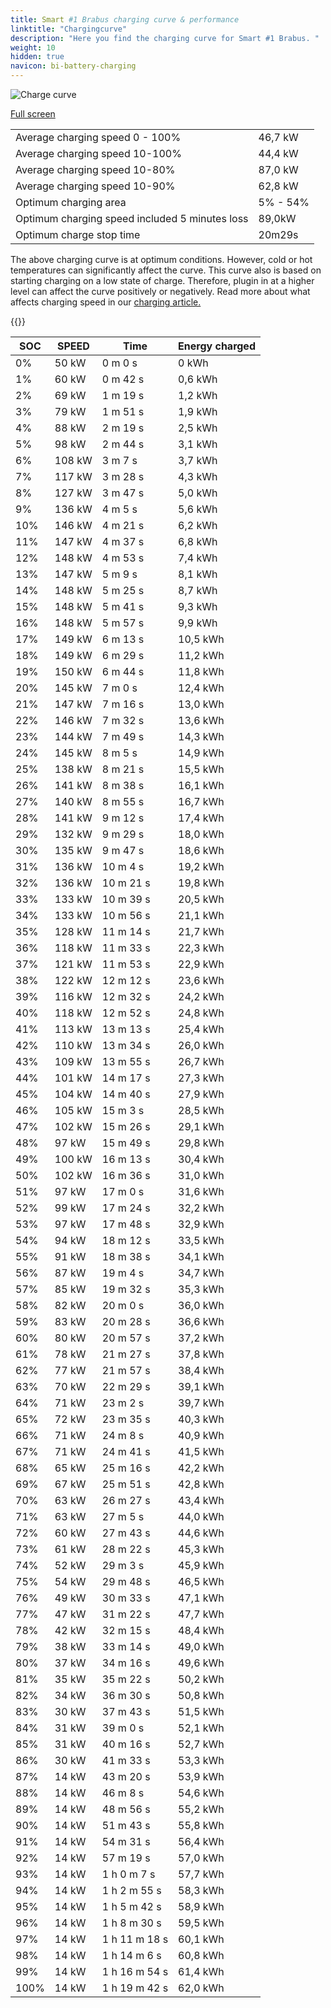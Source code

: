 ```yaml
---
title: Smart #1 Brabus charging curve & performance
linktitle: "Chargingcurve"
description: "Here you find the charging curve for Smart #1 Brabus. "
weight: 10
hidden: true
navicon: bi-battery-charging
---
```

<!-- markdownlint-disable MD033 -->
<img src="../chargingcurve.svg" alt="Charge curve" class="img-fluid">

[Full screen](../chargingcurve.svg)


<table class="table table-striped">
<tbody>
<tr>
<td>Average charging speed 0 - 100% </td><td>46,7 kW</td>
</tr>
<tr>
<td>Average charging speed 10-100% </td><td>44,4 kW</td>
</tr>
<tr>
<td>Average charging speed 10-80% </td><td>87,0 kW</td>
</tr>
<tr>
<td>Average charging speed 10-90% </td><td>62,8 kW</td>
</tr>
<tr>
<td>Optimum charging area</td><td>5% - 54%</td>
</tr>
<tr>
<td>Optimum charging speed included 5 minutes loss</td><td>89,0kW</td>
</tr>
<tr>
<td>Optimum charge stop time </td><td>20m29s</td>
</tr>
</tbody>
</table>


The above charging curve is at optimum conditions. However, cold or hot temperatures can significantly affect the curve. This curve also is based on starting charging on a low state of charge. Therefore, plugin in at a higher level can affect the curve positively or negatively. Read more about what affects charging speed in our [charging article.](../../../../../technology/battery/charging/) 


{{<evkxdisplayaddarticle />}}
<table class="table table-striped">
<thead>
<tr><th>SOC</th><th>SPEED</th><th>Time</th><th>Energy charged</th></tr>
</thead>
<tbody>
<tr>
<td>0%</td><td>50 kW</td><td> 0 m 0 s </td><td>0 kWh </td>
</tr>
<tr>
<td>1%</td><td>60 kW</td><td> 0 m 42 s </td><td>0,6 kWh </td>
</tr>
<tr>
<td>2%</td><td>69 kW</td><td> 1 m 19 s </td><td>1,2 kWh </td>
</tr>
<tr>
<td>3%</td><td>79 kW</td><td> 1 m 51 s </td><td>1,9 kWh </td>
</tr>
<tr>
<td>4%</td><td>88 kW</td><td> 2 m 19 s </td><td>2,5 kWh </td>
</tr>
<tr>
<td>5%</td><td>98 kW</td><td> 2 m 44 s </td><td>3,1 kWh </td>
</tr>
<tr>
<td>6%</td><td>108 kW</td><td> 3 m 7 s </td><td>3,7 kWh </td>
</tr>
<tr>
<td>7%</td><td>117 kW</td><td> 3 m 28 s </td><td>4,3 kWh </td>
</tr>
<tr>
<td>8%</td><td>127 kW</td><td> 3 m 47 s </td><td>5,0 kWh </td>
</tr>
<tr>
<td>9%</td><td>136 kW</td><td> 4 m 5 s </td><td>5,6 kWh </td>
</tr>
<tr>
<td>10%</td><td>146 kW</td><td> 4 m 21 s </td><td>6,2 kWh </td>
</tr>
<tr>
<td>11%</td><td>147 kW</td><td> 4 m 37 s </td><td>6,8 kWh </td>
</tr>
<tr>
<td>12%</td><td>148 kW</td><td> 4 m 53 s </td><td>7,4 kWh </td>
</tr>
<tr>
<td>13%</td><td>147 kW</td><td> 5 m 9 s </td><td>8,1 kWh </td>
</tr>
<tr>
<td>14%</td><td>148 kW</td><td> 5 m 25 s </td><td>8,7 kWh </td>
</tr>
<tr>
<td>15%</td><td>148 kW</td><td> 5 m 41 s </td><td>9,3 kWh </td>
</tr>
<tr>
<td>16%</td><td>148 kW</td><td> 5 m 57 s </td><td>9,9 kWh </td>
</tr>
<tr>
<td>17%</td><td>149 kW</td><td> 6 m 13 s </td><td>10,5 kWh </td>
</tr>
<tr>
<td>18%</td><td>149 kW</td><td> 6 m 29 s </td><td>11,2 kWh </td>
</tr>
<tr>
<td>19%</td><td>150 kW</td><td> 6 m 44 s </td><td>11,8 kWh </td>
</tr>
<tr>
<td>20%</td><td>145 kW</td><td> 7 m 0 s </td><td>12,4 kWh </td>
</tr>
<tr>
<td>21%</td><td>147 kW</td><td> 7 m 16 s </td><td>13,0 kWh </td>
</tr>
<tr>
<td>22%</td><td>146 kW</td><td> 7 m 32 s </td><td>13,6 kWh </td>
</tr>
<tr>
<td>23%</td><td>144 kW</td><td> 7 m 49 s </td><td>14,3 kWh </td>
</tr>
<tr>
<td>24%</td><td>145 kW</td><td> 8 m 5 s </td><td>14,9 kWh </td>
</tr>
<tr>
<td>25%</td><td>138 kW</td><td> 8 m 21 s </td><td>15,5 kWh </td>
</tr>
<tr>
<td>26%</td><td>141 kW</td><td> 8 m 38 s </td><td>16,1 kWh </td>
</tr>
<tr>
<td>27%</td><td>140 kW</td><td> 8 m 55 s </td><td>16,7 kWh </td>
</tr>
<tr>
<td>28%</td><td>141 kW</td><td> 9 m 12 s </td><td>17,4 kWh </td>
</tr>
<tr>
<td>29%</td><td>132 kW</td><td> 9 m 29 s </td><td>18,0 kWh </td>
</tr>
<tr>
<td>30%</td><td>135 kW</td><td> 9 m 47 s </td><td>18,6 kWh </td>
</tr>
<tr>
<td>31%</td><td>136 kW</td><td> 10 m 4 s </td><td>19,2 kWh </td>
</tr>
<tr>
<td>32%</td><td>136 kW</td><td> 10 m 21 s </td><td>19,8 kWh </td>
</tr>
<tr>
<td>33%</td><td>133 kW</td><td> 10 m 39 s </td><td>20,5 kWh </td>
</tr>
<tr>
<td>34%</td><td>133 kW</td><td> 10 m 56 s </td><td>21,1 kWh </td>
</tr>
<tr>
<td>35%</td><td>128 kW</td><td> 11 m 14 s </td><td>21,7 kWh </td>
</tr>
<tr>
<td>36%</td><td>118 kW</td><td> 11 m 33 s </td><td>22,3 kWh </td>
</tr>
<tr>
<td>37%</td><td>121 kW</td><td> 11 m 53 s </td><td>22,9 kWh </td>
</tr>
<tr>
<td>38%</td><td>122 kW</td><td> 12 m 12 s </td><td>23,6 kWh </td>
</tr>
<tr>
<td>39%</td><td>116 kW</td><td> 12 m 32 s </td><td>24,2 kWh </td>
</tr>
<tr>
<td>40%</td><td>118 kW</td><td> 12 m 52 s </td><td>24,8 kWh </td>
</tr>
<tr>
<td>41%</td><td>113 kW</td><td> 13 m 13 s </td><td>25,4 kWh </td>
</tr>
<tr>
<td>42%</td><td>110 kW</td><td> 13 m 34 s </td><td>26,0 kWh </td>
</tr>
<tr>
<td>43%</td><td>109 kW</td><td> 13 m 55 s </td><td>26,7 kWh </td>
</tr>
<tr>
<td>44%</td><td>101 kW</td><td> 14 m 17 s </td><td>27,3 kWh </td>
</tr>
<tr>
<td>45%</td><td>104 kW</td><td> 14 m 40 s </td><td>27,9 kWh </td>
</tr>
<tr>
<td>46%</td><td>105 kW</td><td> 15 m 3 s </td><td>28,5 kWh </td>
</tr>
<tr>
<td>47%</td><td>102 kW</td><td> 15 m 26 s </td><td>29,1 kWh </td>
</tr>
<tr>
<td>48%</td><td>97 kW</td><td> 15 m 49 s </td><td>29,8 kWh </td>
</tr>
<tr>
<td>49%</td><td>100 kW</td><td> 16 m 13 s </td><td>30,4 kWh </td>
</tr>
<tr>
<td>50%</td><td>102 kW</td><td> 16 m 36 s </td><td>31,0 kWh </td>
</tr>
<tr>
<td>51%</td><td>97 kW</td><td> 17 m 0 s </td><td>31,6 kWh </td>
</tr>
<tr>
<td>52%</td><td>99 kW</td><td> 17 m 24 s </td><td>32,2 kWh </td>
</tr>
<tr>
<td>53%</td><td>97 kW</td><td> 17 m 48 s </td><td>32,9 kWh </td>
</tr>
<tr>
<td>54%</td><td>94 kW</td><td> 18 m 12 s </td><td>33,5 kWh </td>
</tr>
<tr>
<td>55%</td><td>91 kW</td><td> 18 m 38 s </td><td>34,1 kWh </td>
</tr>
<tr>
<td>56%</td><td>87 kW</td><td> 19 m 4 s </td><td>34,7 kWh </td>
</tr>
<tr>
<td>57%</td><td>85 kW</td><td> 19 m 32 s </td><td>35,3 kWh </td>
</tr>
<tr>
<td>58%</td><td>82 kW</td><td> 20 m 0 s </td><td>36,0 kWh </td>
</tr>
<tr>
<td>59%</td><td>83 kW</td><td> 20 m 28 s </td><td>36,6 kWh </td>
</tr>
<tr>
<td>60%</td><td>80 kW</td><td> 20 m 57 s </td><td>37,2 kWh </td>
</tr>
<tr>
<td>61%</td><td>78 kW</td><td> 21 m 27 s </td><td>37,8 kWh </td>
</tr>
<tr>
<td>62%</td><td>77 kW</td><td> 21 m 57 s </td><td>38,4 kWh </td>
</tr>
<tr>
<td>63%</td><td>70 kW</td><td> 22 m 29 s </td><td>39,1 kWh </td>
</tr>
<tr>
<td>64%</td><td>71 kW</td><td> 23 m 2 s </td><td>39,7 kWh </td>
</tr>
<tr>
<td>65%</td><td>72 kW</td><td> 23 m 35 s </td><td>40,3 kWh </td>
</tr>
<tr>
<td>66%</td><td>71 kW</td><td> 24 m 8 s </td><td>40,9 kWh </td>
</tr>
<tr>
<td>67%</td><td>71 kW</td><td> 24 m 41 s </td><td>41,5 kWh </td>
</tr>
<tr>
<td>68%</td><td>65 kW</td><td> 25 m 16 s </td><td>42,2 kWh </td>
</tr>
<tr>
<td>69%</td><td>67 kW</td><td> 25 m 51 s </td><td>42,8 kWh </td>
</tr>
<tr>
<td>70%</td><td>63 kW</td><td> 26 m 27 s </td><td>43,4 kWh </td>
</tr>
<tr>
<td>71%</td><td>63 kW</td><td> 27 m 5 s </td><td>44,0 kWh </td>
</tr>
<tr>
<td>72%</td><td>60 kW</td><td> 27 m 43 s </td><td>44,6 kWh </td>
</tr>
<tr>
<td>73%</td><td>61 kW</td><td> 28 m 22 s </td><td>45,3 kWh </td>
</tr>
<tr>
<td>74%</td><td>52 kW</td><td> 29 m 3 s </td><td>45,9 kWh </td>
</tr>
<tr>
<td>75%</td><td>54 kW</td><td> 29 m 48 s </td><td>46,5 kWh </td>
</tr>
<tr>
<td>76%</td><td>49 kW</td><td> 30 m 33 s </td><td>47,1 kWh </td>
</tr>
<tr>
<td>77%</td><td>47 kW</td><td> 31 m 22 s </td><td>47,7 kWh </td>
</tr>
<tr>
<td>78%</td><td>42 kW</td><td> 32 m 15 s </td><td>48,4 kWh </td>
</tr>
<tr>
<td>79%</td><td>38 kW</td><td> 33 m 14 s </td><td>49,0 kWh </td>
</tr>
<tr>
<td>80%</td><td>37 kW</td><td> 34 m 16 s </td><td>49,6 kWh </td>
</tr>
<tr>
<td>81%</td><td>35 kW</td><td> 35 m 22 s </td><td>50,2 kWh </td>
</tr>
<tr>
<td>82%</td><td>34 kW</td><td> 36 m 30 s </td><td>50,8 kWh </td>
</tr>
<tr>
<td>83%</td><td>30 kW</td><td> 37 m 43 s </td><td>51,5 kWh </td>
</tr>
<tr>
<td>84%</td><td>31 kW</td><td> 39 m 0 s </td><td>52,1 kWh </td>
</tr>
<tr>
<td>85%</td><td>31 kW</td><td> 40 m 16 s </td><td>52,7 kWh </td>
</tr>
<tr>
<td>86%</td><td>30 kW</td><td> 41 m 33 s </td><td>53,3 kWh </td>
</tr>
<tr>
<td>87%</td><td>14 kW</td><td> 43 m 20 s </td><td>53,9 kWh </td>
</tr>
<tr>
<td>88%</td><td>14 kW</td><td> 46 m 8 s </td><td>54,6 kWh </td>
</tr>
<tr>
<td>89%</td><td>14 kW</td><td> 48 m 56 s </td><td>55,2 kWh </td>
</tr>
<tr>
<td>90%</td><td>14 kW</td><td> 51 m 43 s </td><td>55,8 kWh </td>
</tr>
<tr>
<td>91%</td><td>14 kW</td><td> 54 m 31 s </td><td>56,4 kWh </td>
</tr>
<tr>
<td>92%</td><td>14 kW</td><td> 57 m 19 s </td><td>57,0 kWh </td>
</tr>
<tr>
<td>93%</td><td>14 kW</td><td>1 h 0 m 7 s </td><td>57,7 kWh </td>
</tr>
<tr>
<td>94%</td><td>14 kW</td><td>1 h 2 m 55 s </td><td>58,3 kWh </td>
</tr>
<tr>
<td>95%</td><td>14 kW</td><td>1 h 5 m 42 s </td><td>58,9 kWh </td>
</tr>
<tr>
<td>96%</td><td>14 kW</td><td>1 h 8 m 30 s </td><td>59,5 kWh </td>
</tr>
<tr>
<td>97%</td><td>14 kW</td><td>1 h 11 m 18 s </td><td>60,1 kWh </td>
</tr>
<tr>
<td>98%</td><td>14 kW</td><td>1 h 14 m 6 s </td><td>60,8 kWh </td>
</tr>
<tr>
<td>99%</td><td>14 kW</td><td>1 h 16 m 54 s </td><td>61,4 kWh </td>
</tr>
<tr>
<td>100%</td><td>14 kW</td><td>1 h 19 m 42 s </td><td>62,0 kWh </td>
</tr>
</tbody>
</table>

